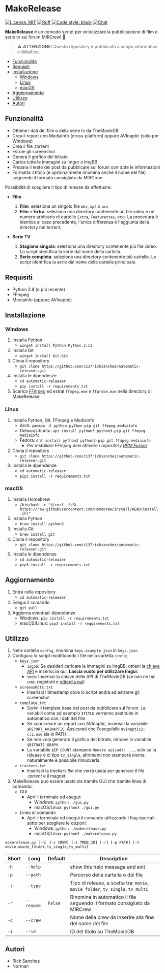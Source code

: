 <!-- omit from toc -->
# MakeRelease

[![License: MIT](https://img.shields.io/badge/license-MIT-green)](LICENSE)
[![Ruff](https://img.shields.io/endpoint?url=https://raw.githubusercontent.com/charliermarsh/ruff/main/assets/badge/v2.json)](https://github.com/astral-sh/ruff)
[![Code style: black](https://img.shields.io/badge/code%20style-black-black)](https://github.com/psf/black)
[![Chat](https://img.shields.io/badge/chat-on%20discord-7289da.svg)](https://discord.gg/jQmm9jhbyu)

**MakeRelease** è un comodo script per velocizzare la pubblicazione di film e serie tv sul forum MIRCrew! 🚀

> ⚠️ **ATTENZIONE:**
> Questo repository è pubblicato a scopo informativo e didattico.

- [Funzionalità](#funzionalità)
- [Requisiti](#requisiti)
- [Installazione](#installazione)
  - [Windows](#windows)
  - [Linux](#linux)
  - [macOS](#macos)
- [Aggiornamento](#aggiornamento)
- [Utilizzo](#utilizzo)
- [Autori](#autori)


## Funzionalità

- Ottiene i dati del film o della serie tv da TheMovieDB
- Crea il report con MediaInfo (cross-platform) oppure AVInaptic (solo per Windows)
- Crea il file .torrent
- Estrae gli screenshot
- Genera il grafico del bitrate
- Carica tutte le immagini su Imgur o ImgBB
- Prepara il testo del post da pubblicare sul forum con tutte le informazioni
- Formatta il titolo (e opzionalmente rinomina anche il nome del file) seguendo il formato consigliato da MIRCrew

Possibilità di scegliere il tipo di release da effettuare:

- **Film**
  1. **Film**: seleziona un singolo file `mkv`, `mp4` o `avi`
  2. **Film + Extra**: seleziona una directory contenente un file video e un numero arbitrario di cartelle `Extra`, `Featurettes`, ecc. La procedura è identica al caso precedente, l'unica differenza è l'aggiunta della directory nel torrent.

- **Serie TV**
  1. **Stagione singola**: seleziona una directory contenente più file video. Lo script identifica la serie dal nome della cartella.
  2. **Serie completa**: seleziona una directory contenente più cartelle. Lo script identifica la serie dal nome della cartella principale.

## Requisiti

- Python 3.8 (o più recente)
- FFmpeg
- MediaInfo (oppure AVInaptic)

## Installazione

### Windows

1. Installa Python
    - `winget install Python.Python.3.11`
2. Installa Git
    - `winget install Git.Git`
3. Clona il repository
    - `git clone https://github.com/c137ricksanchez/automatic-releaser.git`
4. Installa le dipendenze
    - `cd automatic-releaser`
    - `pip install -r requirements.txt`
5. Scarica [FFmpeg](https://github.com/BtbN/FFmpeg-Builds/releases/latest) ed estrai `ffmpeg.exe` e `ffprobe.exe` nella directory di MakeRelease

### Linux

1. Installa Python, Git, FFmpeg e MediaInfo
    - Arch: `pacman -S python python-pip git ffmpeg mediainfo`
    - Debian/Ubuntu: `apt install python3 python3-pip git ffmpeg mediainfo`
    - Fedora: `dnf install python3 python3-pip git ffmpeg mediainfo`
        - *Per installare FFmpeg devi attivare i repository [RPM Fusion](https://docs.fedoraproject.org/en-US/quick-docs/setup_rpmfusion/)*
2. Clona il repository
    - `git clone https://github.com/c137ricksanchez/automatic-releaser.git`
3. Installa le dipendenze
    - `cd automatic-releaser`
    - `pip3 install -r requirements.txt`

### macOS

1. Installa Homebrew
    - `/bin/bash -c "$(curl -fsSL https://raw.githubusercontent.com/Homebrew/install/HEAD/install.sh)"`
2. Installa Python
    - `brew install python3`
3. Installa Git
    - `brew install git`
4. Clona il repository
    - `git clone https://github.com/c137ricksanchez/automatic-releaser.git`
5. Installa le dipendenze
    - `cd automatic-releaser`
    - `pip3 install -r requirements.txt`

## Aggiornamento

1. Entra nella repository
   - `cd automatic-releaser`
2. Esegui il comando
   - `git pull`
3. Aggiorna eventuali dipendenze
   - Windows: `pip install -r requirements.txt`
   - macOS/Linux: `pip3 install -r requirements.txt`

## Utilizzo

1. Nella cartella `config`, rinomina `keys.example.json` in `keys.json`
2. Configura lo script modificando i file nella cartella `config`
    - `keys.json`
        - `imgbb`: Se desideri caricare le immagini su ImgBB, ottieni la [chiave API](https://api.imgbb.com/) e inseriscila qui. **Lascia vuoto per utilizzare Imgur.**
        - `tmdb`: Inserisci la chiave delle API di TheMovieDB (se non ne hai una, registrati e [ottienila qui](https://www.themoviedb.org/settings/api))
    - `screenshots.txt`
        - Inserisci i timestamp dove lo script andrà ad estrarre gli screenshot
    - `template.txt`
        - Scrivi il template base del post da pubblicare sul forum. Le variabili come ad esempio `$TITLE` verranno sostituite in automatico con i dati del film
        - Se vuoi creare un report con AVInaptic, inserisci la variabile `$REPORT_AVINAPTIC`. Assicurati che l'eseguibile `avinaptic2-cli.exe` sia in PATH.
        - Se non vuoi generare il grafico del bitrate, rimuovi la variabile `$BITRATE_GRAPH`
        - La variabile `$EP_COUNT` stamperà `Numero episodi: ...`, solo se la release è di tipo `tv_single`, altrimenti non stamperà niente, naturalmente è possibile rimuoverla.
    - `trackers.txt`
        - Inserisci la *trackers list* che verrà usata per generare il file *.torrent* e il magnet
3. MakeRelease può essere usato sia tramite GUI che tramite linea di comando:
   - GUI
     - Apri il terminale ed esegui:
       - Windows: `python ./gui.py`
       - macOS/Linux: `python3 ./gui.py`
   - Linea di comando
     - Apri il terminale ed esegui il comando utilizzando i flag riportati sotto per scegliere le opzioni:
       - Windows: `python ./makerelease.py`
       - macOS/Linux: `python3 ./makerelease.py`

```
makerelease.py [-h] [-c CREW] [-i TMDB_ID] [-r] [-p PATH] [-t movie,movie_folder,tv_single,tv_multi]
```

| Short | Long       | Default | Description                                                                     |
| ----- | ---------- | ------- | ------------------------------------------------------------------------------- |
| `-h`  | `--help`   |         | show this help message and exit                                                 |
| `-p`  | `--path`   |         | Percorso della cartella o del file                                              |
| `-t`  | `--type`   |         | Tipo di release, a scelta tra: `movie`, `movie_folder`, `tv_single`, `tv_multi` |
| `-r`  | `--rename` | `False` | Rinomina in automatico il file seguendo il formato consigliato da MIRCrew       |
| `-c`  | `--crew`   |         | Nome della crew da inserire alla fine del nome del file                         |
| `-i`  | `--id`     |         | ID del titolo su TheMovieDB                                                     |

## Autori

- Rick Sanchez
- Norman
